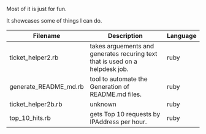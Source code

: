 Most of it is just for fun.

It showcases some of things I can do.

Filename | Description | Language 
----------- | ----------- | ---------- 
ticket_helper2.rb | takes arguements and generates recuring text that is used on a helpdesk job. | ruby
generate_README_md.rb | tool to automate the Generation of README.md files. |  ruby
ticket_helper2b.rb | unknown | ruby
top_10_hits.rb | gets Top 10 requests by IPAddress per hour. | ruby
